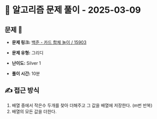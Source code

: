 # 📝 알고리즘 문제 풀이 - 2025-03-09

## 문제 📖

- **문제 링크:** [백준 - 카드 합체 놀이 / 15903](https://www.acmicpc.net/problem/15903)

- **문제 유형:** 그리디

- **난이도:** Silver 1

- **풀이 시간:** 10분

## ✍ 접근 방식

1. 배열 중에서 작은수 두개를 찾아 더해주고 그 값을 배열에 저장한다. (m번 반복)
2. 배열의 모든 값을 더한다.
